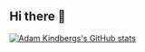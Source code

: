 ## Hi there 👋
[![Adam Kindbergs's GitHub stats](https://github-readme-stats.vercel.app/api?username=WeeWee&theme=dark)](https://github.com/anuraghazra/github-readme-stats)
<!--
**WeeWee/WeeWee** is a ✨ _special_ ✨ repository because its `README.md` (this file) appears on your GitHub profile.

Here are some ideas to get you started:

- 🔭 I’m currently working on ...
- 🌱 I’m currently learning ...
- 👯 I’m looking to collaborate on ...
- 🤔 I’m looking for help with ...
- 💬 Ask me about ...
- 📫 How to reach me: ...
- 😄 Pronouns: ...
- ⚡ Fun fact: ...
-->
